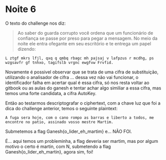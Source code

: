 # Noite 6
O texto do challenge nos diz:
>Ao saber do guarda corrupto você ordena que um funcionário de confiança se passe por preso para pegar a mensagem. No meio da noite ele entra ofegante em seu escritório e te entrega um papel dizendo:
```
L ztgf mkrs lfjl, qxq q qmbq rbagc mh pajsaj v lafpzus r mcdhg, ps wzgsavfr gf tnhxo, tagifslb vrgnc ewgfvw Frvfid.
```
Novamente é possivel observar que se trata de uma cifra de substituição, utilizando o analisador de cifra ... dessa vez não vai funcionar, o identificador falha em acertar qual é essa cifra, só nos resta voltar ao gitbook ou as aulas do ganesh e tentar achar algo similiar a essa cifra, mas temos uma forte candidata, a cifra AutoKey.

Então ao testarmos descriptografar o ciphertext, com a chave luz que foi a dica do challenge anterior, temos o seguinte plaintext:
```
A fuga sera hoje, com o cano rompo as barras e liberto a todos, me encontre no patio, assinado vosso mestre Martim.
```
Submetemos a flag Ganesh{o_lider_eh_martim} e... NÃO FOI.

É... aqui temos um probleminha, a flag deveria ser martim, mas por algum motivo o certo é martin, com N, submetendo a flag Ganesh{o_lider_eh_martin}, agora sim, foi!